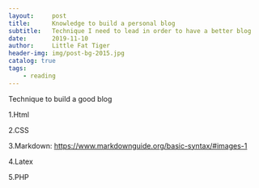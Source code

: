 ```yaml
---
layout:     post   				    
title:      Knowledge to build a personal blog 				 
subtitle:   Technique I need to lead in order to have a better blog
date:       2019-11-10 				
author:     Little Fat Tiger					 
header-img: img/post-bg-2015.jpg 	 
catalog: true 						 
tags:								 
    - reading
---
```


Technique to build a good blog

1.Html

2.CSS

3.Markdown:
    https://www.markdownguide.org/basic-syntax/#images-1

4.Latex

5.PHP
